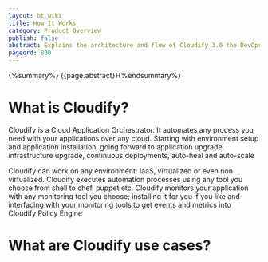 ```yaml
---
layout: bt_wiki
title: How It Works
category: Product Overview
publish: false
abstract: Explains the architecture and flow of Cloudify 3.0 the DevOps Orchestrator
pageord: 800
--- 
```

{%summary%} {{page.abstract}}{%endsummary%}

# What is Cloudify?

Cloudify is a Cloud Application Orchestrator. It automates any process you need with your applications over any cloud. Starting with environment setup and application installation, going forward to application upgrade, infrastructure upgrade, continuous deployments, auto-heal and auto-scale

Cloudify can work on any environment: IaaS, virtualized or even non virtualized. Cloudify executes automation processes using any tool you choose from shell to chef, puppet etc. Cloudify monitors your application with any monitoring tool you choose; installing it for you if you like and interfacing with your monitoring tools to get events and metrics into Cloudify Policy Engine

# What are Cloudify use cases?


